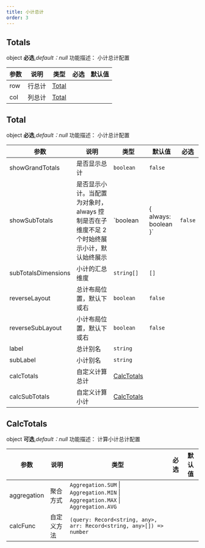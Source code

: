 ```yaml
---
title: 小计总计
order: 3
---
```


## Totals

object **必选**,_default：null_ 功能描述： 小计总计配置

| 参数 | 说明   | 类型                                          | 必选  | 默认值 |
| ---- | ------ | --------------------------------------------- | :---: | ------ |
| row  | 行总计 | [Total](/zh/docs/api/general/S2Options#total) |       |    |
| col  | 列总计 | [Total](/zh/docs/api/general/S2Options#total) |       |    |

## Total

object **必选**,_default：null_ 功能描述： 小计总计配置

| 参数                | 说明                     | 类型         | 默认值  | 必选  |
| ------------------- | ------------------------ | ------------ | ------- | :---: |
| showGrandTotals     | 是否显示总计             | `boolean`    | `false` |      |
| showSubTotals       | 是否显示小计。当配置为对象时，always 控制是否在子维度不足 2 个时始终展示小计，默认始终展示             | `boolean | { always: boolean }`    | `false` |   ✓   |
| subTotalsDimensions | 小计的汇总维度           | `string[]`   | `[]`    |      |
| reverseLayout       | 总计布局位置，默认下或右 | `boolean`    | `false` |      |
| reverseSubLayout    | 小计布局位置，默认下或右 | `boolean`    | `false` |      |
| label               | 总计别名                 | `string`     |         |       |
| subLabel            | 小计别名                 | `string`     |         |       |
| calcTotals          | 自定义计算总计                 | [CalcTotals](#calctotals) |         |       |
| calcSubTotals       | 自定义计算小计                 | [CalcTotals](#calctotals) |         |       |

## CalcTotals

object **可选**,_default：null_ 功能描述： 计算小计总计配置

| 参数        | 说明       | 类型                                                                 | 必选  | 默认值 |
| ----------- | ---------- | -------------------------------------------------------------------- | :---: | ------ |
| aggregation | 聚合方式   | `Aggregation.SUM` \| `Aggregation.MIN` \| `Aggregation.MAX` \| `Aggregation.AVG`                                                                |       |        |
| calcFunc    | 自定义方法 | `(query: Record<string, any>, arr: Record<string, any>[]) => number` |       |        |
